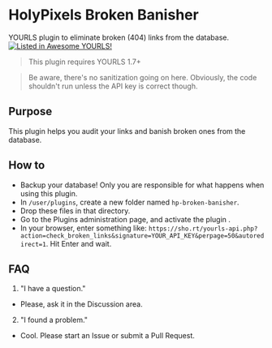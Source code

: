 # HolyPixels Broken Banisher
YOURLS plugin to eliminate broken (404) links from the database.
[![Listed in Awesome YOURLS!](https://img.shields.io/badge/Awesome-YOURLS-C5A3BE)](https://github.com/YOURLS/awesome-yourls/)

> This plugin requires YOURLS 1.7+

> Be aware, there's no sanitization going on here. Obviously, the code shouldn't run unless the API key is correct though. 

## Purpose

This plugin helps you audit your links and banish broken ones from the database.


## How to

* Backup your database! Only you are responsible for what happens when using this plugin.
* In `/user/plugins`, create a new folder named `hp-broken-banisher`.
* Drop these files in that directory.
* Go to the Plugins administration page, and activate the plugin .
* In your browser, enter something like: `https://sho.rt/yourls-api.php?action=check_broken_links&signature=YOUR_API_KEY&perpage=50&autoredirect=1`. Hit Enter and wait.


## FAQ

1. "I have a question."
* Please, ask it in the Discussion area.

2. "I found a problem."
* Cool. Please start an Issue or submit a Pull Request.
